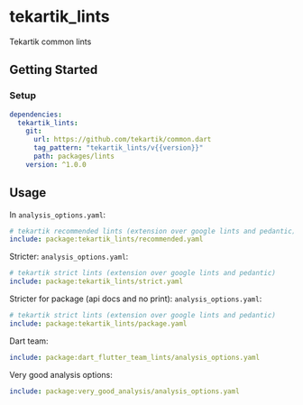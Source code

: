 # tekartik_lints

Tekartik common lints

## Getting Started

### Setup

```yaml
dependencies:
  tekartik_lints:
    git:
      url: https://github.com/tekartik/common.dart
      tag_pattern: "tekartik_lints/v{{version}}"
      path: packages/lints
    version: ^1.0.0
```

## Usage

In `analysis_options.yaml`:

```yaml
# tekartik recommended lints (extension over google lints and pedantic)
include: package:tekartik_lints/recommended.yaml
```

Stricter:
`analysis_options.yaml`:

```yaml
# tekartik strict lints (extension over google lints and pedantic)
include: package:tekartik_lints/strict.yaml
```

Stricter for package (api docs and no print):
`analysis_options.yaml`:

```yaml
# tekartik strict lints (extension over google lints and pedantic)
include: package:tekartik_lints/package.yaml
```

Dart team:
```yaml
include: package:dart_flutter_team_lints/analysis_options.yaml
```

Very good analysis options:
```yaml
include: package:very_good_analysis/analysis_options.yaml
```